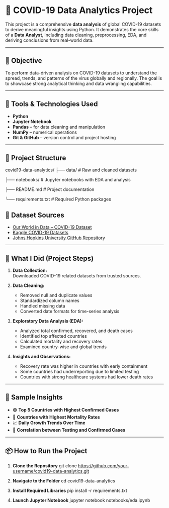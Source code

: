 # 🦠 COVID-19 Data Analytics Project

This project is a comprehensive **data analysis** of global COVID-19 datasets to derive meaningful insights using Python. It demonstrates the core skills of a **Data Analyst**, including data cleaning, preprocessing, EDA, and deriving conclusions from real-world data.

---

## 🎯 Objective

To perform data-driven analysis on COVID-19 datasets to understand the spread, trends, and patterns of the virus globally and regionally. The goal is to showcase strong analytical thinking and data wrangling capabilities.

---

## 🧰 Tools & Technologies Used

- **Python**
- **Jupyter Notebook**
- **Pandas** – for data cleaning and manipulation  
- **NumPy** – numerical operations  
- **Git & GitHub** – version control and project hosting

---

## 📁 Project Structure

covid19-data-analytics/
├── data/ # Raw and cleaned datasets

├── notebooks/ # Jupyter notebooks with EDA and analysis

├── README.md # Project documentation

└── requirements.txt # Required Python packages

## 📂 Dataset Sources

- [Our World in Data – COVID-19 Dataset](https://ourworldindata.org/coronavirus)
- [Kaggle COVID-19 Datasets](https://www.kaggle.com/datasets)
- [Johns Hopkins University GitHub Repository](https://github.com/CSSEGISandData/COVID-19)

---

## 🧹 What I Did (Project Steps)

1. **Data Collection:**  
   Downloaded COVID-19 related datasets from trusted sources.

2. **Data Cleaning:**  
   - Removed null and duplicate values  
   - Standardized column names  
   - Handled missing data  
   - Converted date formats for time-series analysis

3. **Exploratory Data Analysis (EDA):**  
   - Analyzed total confirmed, recovered, and death cases  
   - Identified top affected countries  
   - Calculated mortality and recovery rates  
   - Examined country-wise and global trends

4. **Insights and Observations:**  
   - Recovery rate was higher in countries with early containment  
   - Some countries had underreporting due to limited testing  
   - Countries with strong healthcare systems had lower death rates

---

## 📌 Sample Insights

- 🟢 **Top 5 Countries with Highest Confirmed Cases**
- 🔴 **Countries with Highest Mortality Rates**
- 📈 **Daily Growth Trends Over Time**
- 🧠 **Correlation between Testing and Confirmed Cases**

---

## 📦 How to Run the Project

1. **Clone the Repository**
   git clone https://github.com/your-username/covid19-data-analytics.git
   
2. **Navigate to the Folder**
   cd covid19-data-analytics

3. **Install Required Libraries**
   pip install -r requirements.txt

4. **Launch Jupyter Notebook**
   jupyter notebook notebooks/eda.ipynb

